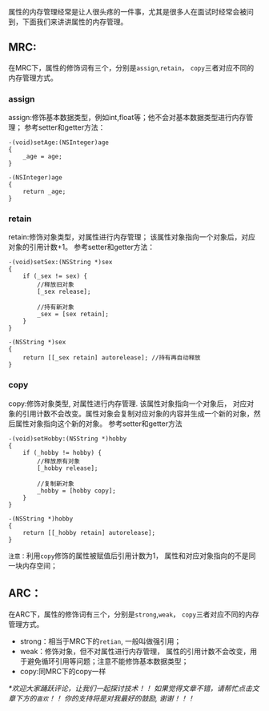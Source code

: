 
属性的内存管理经常是让人很头疼的一件事，尤其是很多人在面试时经常会被问到，下面我们来讲讲属性的内存管理。

MRC:
----

在MRC下，属性的修饰词有三个，分别是`assign`,`retain`， `copy`三者对应不同的内存管理方式。

### assign

assign:修饰基本数据类型，例如int,float等；他不会对基本数据类型进行内存管理；
参考setter和getter方法：

```
-(void)setAge:(NSInteger)age
{
    _age = age;
}

-(NSInteger)age
{
    return _age;
}
```

### retain

retain:修饰对象类型，对属性进行内存管理； 该属性对象指向一个对象后，对应对象的引用计数+1。
参考setter和getter方法：

```
-(void)setSex:(NSString *)sex
{
    if (_sex != sex) {
        //释放旧对象
        [_sex release];

        //持有新对象
        _sex = [sex retain];
    }
}

-(NSString *)sex
{
    return [[_sex retain] autorelease]; //持有再自动释放
}
```

### copy

copy:修饰对象类型, 对属性进行内存管理. 该属性对象指向一个对象后， 对应对象的引用计数不会改变。属性对象会复制对应对象的内容并生成一个新的对象，然后属性对象指向这个新的对象。
参考setter和getter方法

```
-(void)setHobby:(NSString *)hobby
{
    if (_hobby != hobby) {
        //释放原有对象
        [_hobby release];

        //复制新对象
        _hobby = [hobby copy];
    }
}

-(NSString *)hobby
{
    return [[_hobby retain] autorelease];
}
```

`注意：`利用`copy`修饰的属性被赋值后引用计数为1， 属性和对应对象指向的不是同一块内存空间；

ARC：
-----

在ARC下，属性的修饰词有三个，分别是`strong`,`weak`， `copy`三者对应不同的内存管理方式。

-   strong：相当于MRC下的`retian`, 一般叫做强引用；
-   weak：修饰对象，但不对属性进行内存管理， 属性的引用计数不会改变，用于避免循环引用等问题；注意不能修饰基本数据类型；
-   copy:同MRC下的copy一样

*\*欢迎大家踊跃评论，让我们一起探讨技术！！
如果觉得文章不错，请帮忙点击文章下方的`喜欢`！！
你的支持将是对我最好的鼓励, 谢谢！！！*


